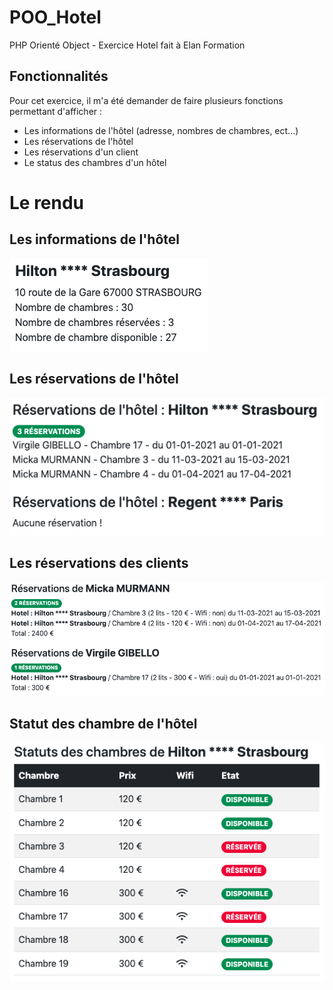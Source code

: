 # POO_Hotel

PHP Orienté Object - Exercice Hotel fait à Elan Formation

## Fonctionnalités

Pour cet exercice, il m'a été demander de faire plusieurs fonctions permettant d'afficher :

- Les informations de l'hôtel (adresse, nombres de chambres, ect...)
- Les réservations de l'hôtel
- Les réservations d'un client
- Le status des chambres d'un hôtel

# Le rendu

## Les informations de l'hôtel

![Les informations de l'hôtel](assets/images/infos_hotel.png)

## Les réservations de l'hôtel

![Les réservations de l'hôtel](assets/images/reservation_hotel.png)

## Les réservations des clients

![Les réservations de client](assets/images/reservation_client.png)

## Statut des chambre de l'hôtel

![Statut des chambres](assets/images/statut_chambre.png)
